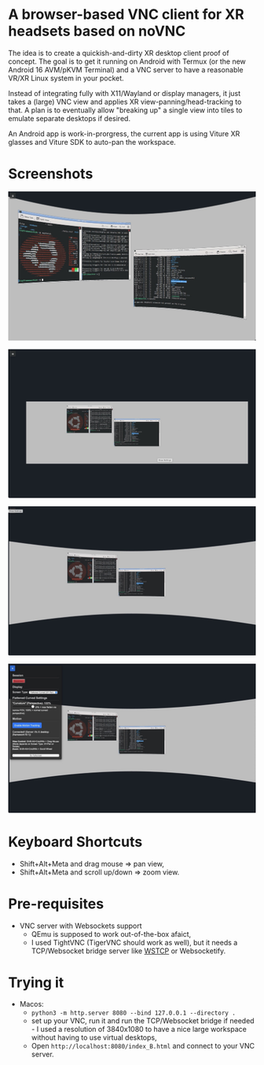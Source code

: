 # A browser-based VNC client for XR headsets based on noVNC

The idea is to create a quickish-and-dirty XR desktop client proof of concept. The goal is to get it running on Android with Termux (or the new Android 16 AVM/pKVM Terminal) and a VNC server to have a reasonable VR/XR Linux system in your pocket.

Instead of integrating fully with X11/Wayland or display managers, it just takes a (large) VNC view and applies XR view-panning/head-tracking to that. A plan is to eventually allow "breaking up" a single view into tiles to emulate separate desktops if desired.

An Android app is work-in-prorgress, the current app is using Viture XR glasses and Viture SDK to auto-pan the workspace.

# Screenshots

![Curved XR View](https://github.com/thingsapart/web_xr_vnc/blob/main/docs/curved.jpeg?raw=true)

![Flat View Zoomed Out](https://github.com/thingsapart/web_xr_vnc/blob/main/docs/flat.jpeg?raw=true)

![Full View Curved](https://github.com/thingsapart/web_xr_vnc/blob/main/docs/full_view.jpeg?raw=true)

![The Basic Menu](https://github.com/thingsapart/web_xr_vnc/blob/main/docs/menu.jpeg?raw=true)


# Keyboard Shortcuts

* Shift+Alt+Meta and drag mouse => pan view,
* Shift+Alt+Meta and scroll up/down => zoom view.

# Pre-requisites

* VNC server with Websockets support
  * QEmu is supposed to work out-of-the-box afaict, 
  * I used TightVNC (TigerVNC should work as well), but it needs a TCP/Websocket bridge server like [WSTCP](https://github.com/sile/wstcp) or Websocketify.

# Trying it

* Macos:
  * `python3 -m http.server 8080 --bind 127.0.0.1 --directory .`
  * set up your VNC, run it and run the TCP/Websocket bridge if needed - I used a resolution of 3840x1080 to have a nice large workspace without having to use virtual desktops,
  * Open `http://localhost:8080/index_B.html` and connect to your VNC server.

